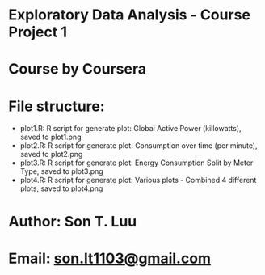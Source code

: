 # Exploratory Data Analysis - Course Project 1   
# Course by Coursera    

# File structure:  
 - plot1.R: R script for generate plot: Global Active Power (killowatts), saved to plot1.png    
 - plot2.R: R script for generate plot: Consumption over time (per minute), saved to plot2.png    
 - plot3.R: R script for generate plot: Energy Consumption Split by Meter Type, saved to plot3.png    
 - plot4.R: R script for generate plot: Various plots - Combined 4 different plots, saved to plot4.png    
 
# Author: Son T. Luu   
# Email: son.lt1103@gmail.com   